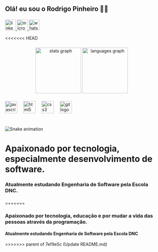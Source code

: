 <h2 align="left">Olá! eu sou o Rodrigo Pinheiro ✌🏻</h2>

###

<div align="left">
  <a href="https://www.linkedin.com/in/rodrigo-pinheiro-543994230/" target="_blank">
    <img src="https://img.shields.io/static/v1?message=LinkedIn&logo=linkedin&label=&color=0077B5&logoColor=white&labelColor=&style=for-the-badge" height="35" alt="linkedin logo"  />
  </a>
  <a href="mailto:rodrigo.pinheiro2311@hotmail.com" target="_blank">
    <img src="https://img.shields.io/static/v1?message=Outlook&logo=microsoft-outlook&label=&color=0078D4&logoColor=white&labelColor=&style=for-the-badge" height="35" alt="microsoft-outlook logo"  />
  </a>
  <a href="https://wa.me/5516992013474" target="_blank">
    <img src="https://img.shields.io/static/v1?message=Whatsapp&logo=whatsapp&label=&color=25D366&logoColor=white&labelColor=&style=for-the-badge" height="35" alt="whatsapp logo"  />
  </a>
</div>

<<<<<<< HEAD
###

<div align="center">
  <img src="https://github-readme-stats.vercel.app/api?username=odevRodrigo&hide_title=true&hide_rank=false&show_icons=true&include_all_commits=true&count_private=true&disable_animations=false&theme=vision-friendly-dark&locale=pt-br&hide_border=false" height="150" alt="stats graph"  />
  <img src="https://github-readme-stats.vercel.app/api/top-langs?username=odevRodrigo&locale=pt-br&hide_title=true&layout=compact&card_width=320&langs_count=5&theme=vision-friendly-dark&hide_border=false" height="150" alt="languages graph"  />
</div>

###

<div align="left">
  <img src="https://cdn.jsdelivr.net/gh/devicons/devicon/icons/javascript/javascript-original.svg" height="40" alt="javascript logo"  />
  <img width="12" />
  <img src="https://cdn.jsdelivr.net/gh/devicons/devicon/icons/html5/html5-original.svg" height="40" alt="html5 logo"  />
  <img width="12" />
  <img src="https://cdn.jsdelivr.net/gh/devicons/devicon/icons/css3/css3-original.svg" height="40" alt="css3 logo"  />
  <img width="12" />
  <img src="https://cdn.jsdelivr.net/gh/devicons/devicon/icons/git/git-original.svg" height="40" alt="git logo"  />
</div>

###

<br clear="both">

<img src="https://raw.githubusercontent.com/odevRodrigo/odevRodrigo/output/snake.svg" alt="Snake animation" />

###

<h1 align="left">Apaixonado por tecnologia, especialmente desenvolvimento de software.</h1>

###

<h3 align="left">Atualmente estudando Engenharia de Software pela Escola DNC.</h3>

###
=======
<h3> Apaixonado por tecnologia, educação e por mudar a vida das pessoas através da programação. </h3>
<h4> Atualmente estudando Engenharia de Software pela Escola DNC</h4>
>>>>>>> parent of 7ef9e5c (Update README.md)
